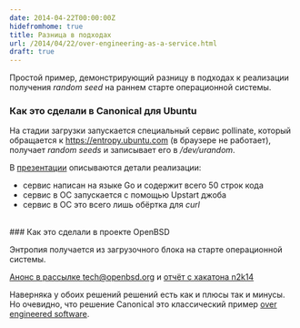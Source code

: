 ```yaml
---
date: 2014-04-22T00:00:00Z
hidefromhome: true
title: Разница в подходах
url: /2014/04/22/over-engineering-as-a-service.html
draft: true
---
```


Простой пример, демонстрирующий разницу в подходах к реализации получения *random seed*
на раннем старте операционной системы.

### Как это сделали в Canonical для Ubuntu

На стадии загрузки запускается специальный сервис pollinate,
который обращается к https://entropy.ubuntu.com (в браузере не работает),
получает *random seeds* и записывает его в */dev/urandom*.

В [презентации](http://blog.dustinkirkland.com/2014/02/random-seeds-in-ubuntu-1404-lts-cloud.html)
описываются детали реализации:

* сервис написан на языке Go и содержит всего 50 строк кода
* сервис в ОС запускается с помощью Upstart джоба
* сервис в ОС это всего лишь обёртка для *curl*

<br>
### Как это сделали в проекте OpenBSD

Энтропия получается из загрузочного блока на старте операционной системы.

[Анонс в рассылке tech@openbsd.org](http://marc.info/?l=openbsd-tech&m=138829898720574&w=4)
и [отчёт с хакатона n2k14](http://undeadly.org/cgi?action=article&sid=20140127083112)

Наверняка у обоих решений решений есть как и плюсы так и минусы.
Но очевидно, что решение Canonical это классический пример
[over engineered software](https://en.wikipedia.org/wiki/Overengineering).
